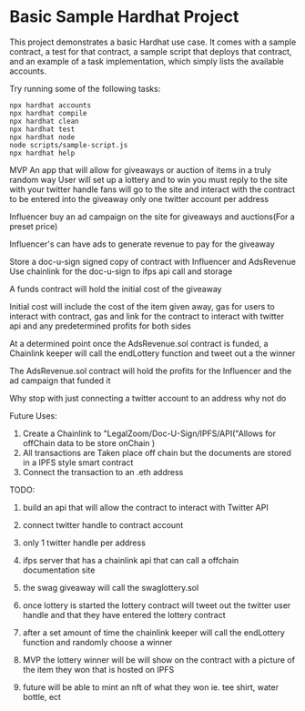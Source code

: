 # Basic Sample Hardhat Project

This project demonstrates a basic Hardhat use case. It comes with a sample contract, a test for that contract, a sample script that deploys that contract, and an example of a task implementation, which simply lists the available accounts.

Try running some of the following tasks:

```shell
npx hardhat accounts
npx hardhat compile
npx hardhat clean
npx hardhat test
npx hardhat node
node scripts/sample-script.js
npx hardhat help
```

MVP
An app that will allow for giveaways or auction of items in a truly random way
User will set up a lottery and to win you must reply to the site with your twitter handle
fans will go to the site and interact with the contract to be entered into the giveaway
only one twitter account per address

Influencer buy an ad campaign on the site for giveaways and auctions(For a preset price)

Influencer's can have ads to generate revenue to pay for the giveaway

Store a doc-u-sign signed copy of contract with Influencer and AdsRevenue
Use chainlink for the doc-u-sign to ifps api call and storage

A funds contract will hold the initial cost of the giveaway

Initial cost will include the cost of the item given away, gas for users to interact with contract,
gas and link for the contract to interact with twitter api and any predetermined profits for both sides

At a determined point once the AdsRevenue.sol contract is funded, a Chainlink keeper will call the endLottery function and tweet out a the winner

The AdsRevenue.sol contract will hold the profits for the Influencer and the ad campaign that funded it

Why stop with just connecting a twitter account to an address why not do

Future Uses:

1.  Create a Chainlink to "LegalZoom/Doc-U-Sign/IPFS/API("Allows for offChain data to be store onChain )
2.  All transactions are Taken place off chain but the documents are stored in a IPFS style smart contract
3.  Connect the transaction to an .eth address

TODO:

1. build an api that will allow the contract to interact with Twitter API
2. connect twitter handle to contract account
3. only 1 twitter handle per address

4. ifps server that has a chainlink api that can call a offchain documentation site

5. the swag giveaway will call the swaglottery.sol
6. once lottery is started the lottery contract will tweet out the twitter user handle and that they have entered the lottery contract
7. after a set amount of time the chainlink keeper will call the endLottery function and randomly choose a winner
8. MVP the lottery winner will be will show on the contract with a picture of the item they won that is hosted on IPFS
9. future will be able to mint an nft of what they won ie. tee shirt, water bottle, ect
